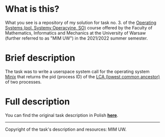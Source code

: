 # What is this?

What you see is a repository of my solution for task no. 3. of the [Operating Systems (pol. Systemy Operacyjne, SO)](https://usosweb.mimuw.edu.pl/kontroler.php?_action=katalog2/przedmioty/pokazPrzedmiot&prz_kod=1000-214bSOB) course offered by the Faculty of Mathematics, Informatics and Mechanics at the University of Warsaw (further referred to as "MIM UW") in the 2021/2022 summer semester.

# Brief description

The task was to write a userspace system call for the operating system [Minix](https://github.com/Stichting-MINIX-Research-Foundation/minix/tree/R3.3.0) that returns the pid (process ID) of the [LCA (lowest common ancestor)](https://en.wikipedia.org/wiki/Lowest_common_ancestor) of two processes.

# Full description 

You can find the original task description in Polish [**here**](https://github.com/kfernandez31/SO-2-Processor-Emulator/blob/main/task_description.md).

---
Copyright of the task's description and resources: MIM UW.